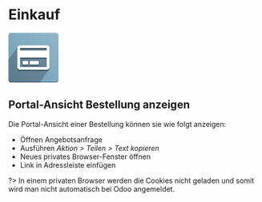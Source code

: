 # Einkauf
![icons_odoo_purchase](assets/icons_odoo_purchase.png)

## Portal-Ansicht Bestellung anzeigen

Die Portal-Ansicht einer Bestellung können sie wie folgt anzeigen:
* Öffnen Angebotsanfrage
* Ausführen *Aktion > Teilen > Text kopieren*
* Neues privates Browser-Fenster öffnen
* Link in Adressleiste einfügen

?> In einem privaten Browser werden die Cookies nicht geladen und somit wird man nicht automatisch bei Odoo angemeldet.